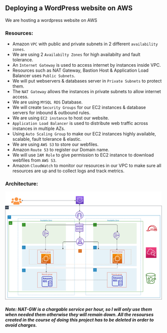 ## Deploying a WordPress website on AWS
We are hosting a wordpress website on AWS


### Resources:

- Amazon `VPC` with public and private subnets in 2 different `availability zones`.
- We are using 2 `Availabilty Zones` for high availabilty and fault tolerance.
- An `Internet Gateway` is used to access internet by instances inside VPC.
- Resources such as NAT Gateway, Bastion Host & Application Load Balancer uses `Public Subnets`.
- We will put webservers & databases server in `Private Subnets` to protect them. 
- The `NAT Gateway` allows the instances in private subnets to allow internet access.
- We are using `MYSQL RDS` Database.
- We will create `Security Groups` for our EC2 instances & database servers for inbound & outbound rules.
- We are using `EC2 instance` to host our website.
- `Application Load Balancer` is used to distribute web traffic across instances in multiple AZs.
- Using `Auto Scaling Group` to make our EC2 instances highly available, scalable, fault tolerance & elastic.
- We are using `AWS S3` to store our webfiles.
- Amazon `Route 53` to register our Domain name.
- We will use `IAM Role` to give permission to EC2 instance to download webfiles from `AWS S3`.
- Amazon `CloudWatch` to monitor our resources in our VPC to make sure all resources are up and to collect logs and track metrics.



### Architecture:
![Project Diagram](https://github.com/ahsan598/aws-project-2/blob/main/aws-wordpress-website-diagram.svg)




##### Note: NAT-GW is a chargable service per hour, so I will only use them when needed them otherwise they will remain down. All the resourses created in the course of doing this project has to be deleted in order to avoid charges.